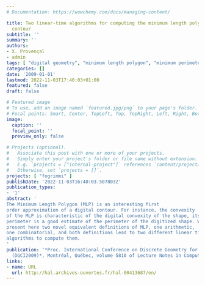```yaml
---
# Documentation: https://wowchemy.com/docs/managing-content/

title: Two linear-time algorithms for computing the minimum length polygon of a digital
  contour
subtitle: ''
summary: ''
authors:
- X. Provençal
- admin
tags: [ "digital geometry", "minimum length polygon", "minimum perimeter polygon", "digital straightness", "Christoffel word", "length estimator", "word combinatorics", "2D", "computational complexity" ]
categories: []
date: '2009-01-01'
lastmod: 2022-11-03T17:40:03+01:00
featured: false
draft: false

# Featured image
# To use, add an image named `featured.jpg/png` to your page's folder.
# Focal points: Smart, Center, TopLeft, Top, TopRight, Left, Right, BottomLeft, Bottom, BottomRight.
image:
  caption: ''
  focal_point: ''
  preview_only: false

# Projects (optional).
#   Associate this post with one or more of your projects.
#   Simply enter your project's folder or file name without extension.
#   E.g. `projects = ["internal-project"]` references `content/project/deep-learning/index.md`.
#   Otherwise, set `projects = []`.
projects: [ "fogrimmi" ]
publishDate: '2022-11-03T16:40:03.507803Z'
publication_types:
- '1'
abstract: '
The Minimum Length Polygon (MLP) is an interesting first
order approximation of a digital contour. For instance, the convexity
of the MLP is characteristic of the digital convexity of the shape, its
perimeter is a good estimate of the perimeter of the digitized shape. We
present here two novel equivalent definitions of MLP, one arithmetic,
one combinatorial, and both definitions lead to two different linear time
algorithms to compute them.
'
publication: '*Proc. International Conference on Discrete Geometry for Computer Imagery
  (DGCI2009)*, Montréal, Québec, volume 5810 of Lecture Notes in Computer Science, pp 104-117, 2009. Springer'
links:
- name: URL
  url: http://hal.archives-ouvertes.fr/hal-00413687/en/
---
```

